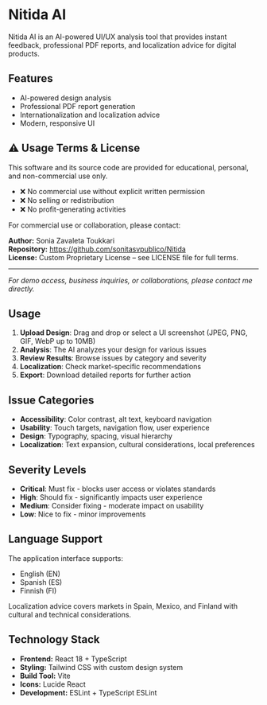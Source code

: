 # Nitida AI

Nitida AI is an AI-powered UI/UX analysis tool that provides instant feedback, professional PDF reports, and localization advice for digital products.

## Features

- AI-powered design analysis
- Professional PDF report generation
- Internationalization and localization advice
- Modern, responsive UI

## ⚠️ Usage Terms & License

This software and its source code are provided for educational, personal, and non-commercial use only.

- ❌ No commercial use without explicit written permission
- ❌ No selling or redistribution
- ❌ No profit-generating activities

For commercial use or collaboration, please contact:

**Author:** Sonia Zavaleta Toukkari  
**Repository:** https://github.com/sonitasvpublico/Nitida  
**License:** Custom Proprietary License – see LICENSE file for full terms.

---

*For demo access, business inquiries, or collaborations, please contact me directly.*

## Usage

1. **Upload Design**: Drag and drop or select a UI screenshot (JPEG, PNG, GIF, WebP up to 10MB)
2. **Analysis**: The AI analyzes your design for various issues
3. **Review Results**: Browse issues by category and severity
4. **Localization**: Check market-specific recommendations
5. **Export**: Download detailed reports for further action

## Issue Categories

- **Accessibility**: Color contrast, alt text, keyboard navigation
- **Usability**: Touch targets, navigation flow, user experience
- **Design**: Typography, spacing, visual hierarchy  
- **Localization**: Text expansion, cultural considerations, local preferences

## Severity Levels

- **Critical**: Must fix - blocks user access or violates standards
- **High**: Should fix - significantly impacts user experience
- **Medium**: Consider fixing - moderate impact on usability
- **Low**: Nice to fix - minor improvements

## Language Support

The application interface supports:
- English (EN)
- Spanish (ES) 
- Finnish (FI)

Localization advice covers markets in Spain, Mexico, and Finland with cultural and technical considerations.

## Technology Stack

- **Frontend:** React 18 + TypeScript
- **Styling:** Tailwind CSS with custom design system
- **Build Tool:** Vite
- **Icons:** Lucide React
- **Development:** ESLint + TypeScript ESLint